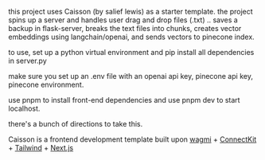 this project uses Caisson (by salief lewis) as a starter template. the project spins up a server and handles user drag and drop files (.txt) .. saves a backup in flask-server, breaks the text files into chunks, creates vector embeddings using langchain/openai, and sends vectors to pinecone index. 

to use, set up a python virtual environment and pip install all dependencies in server.py 

make sure you set up an .env file with an openai api key, pinecone api key, pinecone environment. 

use pnpm to install front-end dependencies and use pnpm dev to start localhost. 

there's a bunch of directions to take this. 



Caisson is a frontend development template built upon [wagmi](https://wagmi.sh) + [ConnectKit](https://docs.family.co/connectkit) + [Tailwind](https://tailwindcss.com/) + [Next.js](https://nextjs.org)
